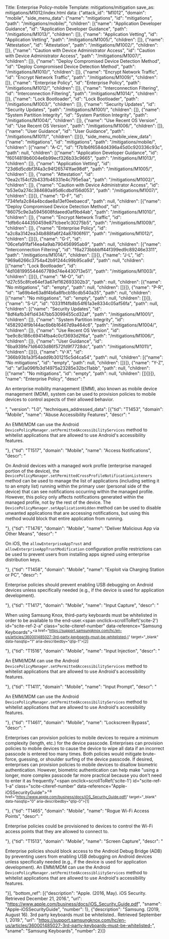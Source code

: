 Title: Enterprise Policy-mobile
Template: mitigations/mitigation
save_as: mitigations/M1012/index.html
data: {"attack_id": "M1012", "domain": "mobile", "side_menu_data": {"name": "mitigations", "id": "mitigations", "path": "/mitigations/mobile/", "children": [{"name": "Application Developer Guidance", "id": "Application Developer Guidance", "path": "/mitigations/M1013/", "children": []}, {"name": "Application Vetting", "id": "Application Vetting", "path": "/mitigations/M1005/", "children": []}, {"name": "Attestation", "id": "Attestation", "path": "/mitigations/M1002/", "children": []}, {"name": "Caution with Device Administrator Access", "id": "Caution with Device Administrator Access", "path": "/mitigations/M1007/", "children": []}, {"name": "Deploy Compromised Device Detection Method", "id": "Deploy Compromised Device Detection Method", "path": "/mitigations/M1010/", "children": []}, {"name": "Encrypt Network Traffic", "id": "Encrypt Network Traffic", "path": "/mitigations/M1009/", "children": []}, {"name": "Enterprise Policy", "id": "Enterprise Policy", "path": "/mitigations/M1012/", "children": []}, {"name": "Interconnection Filtering", "id": "Interconnection Filtering", "path": "/mitigations/M1014/", "children": []}, {"name": "Lock Bootloader", "id": "Lock Bootloader", "path": "/mitigations/M1003/", "children": []}, {"name": "Security Updates", "id": "Security Updates", "path": "/mitigations/M1001/", "children": []}, {"name": "System Partition Integrity", "id": "System Partition Integrity", "path": "/mitigations/M1004/", "children": []}, {"name": "Use Recent OS Version", "id": "Use Recent OS Version", "path": "/mitigations/M1006/", "children": []}, {"name": "User Guidance", "id": "User Guidance", "path": "/mitigations/M1011/", "children": []}]}, "side_menu_mobile_view_data": {"name": "mitigations", "id": "mitigations", "path": "/mitigations/mobile/", "children": [{"name": "A-C", "id": "f7b1b6f6584d4396a45d0c920336c93c", "path": null, "children": [{"name": "Application Developer Guidance", "id": "f6014819b6004e6b99ecf326b33c9665", "path": "/mitigations/M1013/", "children": []}, {"name": "Application Vetting", "id": "23d6d5cdbf3f4a3c94f265741fae98df", "path": "/mitigations/M1005/", "children": []}, {"name": "Attestation", "id": "0ea2c154cf2b433fb46331e4c795e5aa", "path": "/mitigations/M1002/", "children": []}, {"name": "Caution with Device Administrator Access", "id": "b53e0a274c384680a95d6cdbd156d053", "path": "/mitigations/M1007/", "children": []}]}, {"name": "D-F", "id": "734fefa2c84a4bcdae8a13ef0eebaecd", "path": null, "children": [{"name": "Deploy Compromised Device Detection Method", "id": "86075c9e3a5945608fdaeed0af9bd4ab", "path": "/mitigations/M1010/", "children": []}, {"name": "Encrypt Network Traffic", "id": "1dfb6c444350459e871cbee1c30275b5", "path": "/mitigations/M1009/", "children": []}, {"name": "Enterprise Policy", "id": "a2c8a3142ea34b888fa6f24a87806f61", "path": "/mitigations/M1012/", "children": []}]}, {"name": "G-I", "id": "06cefa91faf14ea4a9ab790456995ab9", "path": null, "children": [{"name": "Interconnection Filtering", "id": "f6a273bbbbff44f399ed9c89246e3311", "path": "/mitigations/M1014/", "children": []}]}, {"name": "J-L", "id": "969a6266c3754a42b91244c99b95ca9d", "path": null, "children": [{"name": "Lock Bootloader", "id": "4d1081995544467789d74e4430713e51", "path": "/mitigations/M1003/", "children": []}]}, {"name": "M-O", "id": "d27c55c8fce64ef3a67ef162693302b3", "path": null, "children": [{"name": "No mitigations", "id": "empty", "path": null, "children": []}]}, {"name": "P-R", "id": "1a69b4e63a8f4b6a8fbcb18cdb540a35", "path": null, "children": [{"name": "No mitigations", "id": "empty", "path": null, "children": []}]}, {"name": "S-U", "id": "0331ff4fb8b54f61a3e8334c05af56fa", "path": null, "children": [{"name": "Security Updates", "id": "8df4afb34f1d4347bb53099455cd32af", "path": "/mitigations/M1001/", "children": []}, {"name": "System Partition Integrity", "id": "4582924f9b144ac6b6b16467d9a464c6", "path": "/mitigations/M1004/", "children": []}, {"name": "Use Recent OS Version", "id": "be9c8c186c69414fba4c0cf3693d2f6a", "path": "/mitigations/M1006/", "children": []}, {"name": "User Guidance", "id": "6ba939fe71d6403d86f572fd9f7728dc", "path": "/mitigations/M1011/", "children": []}]}, {"name": "V-X", "id": "366b93b1a3f54add9b301215c5d4ca54", "path": null, "children": [{"name": "No mitigations", "id": "empty", "path": null, "children": []}]}, {"name": "Y-Z", "id": "af3a096fb3d14975a23285e32bc11abb", "path": null, "children": [{"name": "No mitigations", "id": "empty", "path": null, "children": []}]}]}, "name": "Enterprise Policy", "descr": "<p>An enterprise mobility management (EMM), also known as mobile device management (MDM), system can be used to provision policies to mobile devices to control aspects of their allowed behavior.</p>", "version": "1.0", "techniques_addressed_data": [{"tid": "T1453", "domain": "Mobile", "name": "Abuse Accessibility Features", "descr": "<p>An EMM/MDM can use the Android <code>DevicePolicyManager.setPermittedAccessibilityServices</code> method to whitelist applications that are allowed to use Android's accessibility features.</p>"}, {"tid": "T1517", "domain": "Mobile", "name": "Access Notifications", "descr": "<p>On Android devices with a managed work profile (enterprise managed portion of the device), the <code>DevicePolicyManager.setPermittedCrossProfileNotificationListeners</code> method can be used to manage the list of applications (including setting it to an empty list) running within the primary user (personal side of the device) that can see notifications occurring within the managed profile. However, this policy only affects notifications generated within the managed profile, not by the rest of the device. The <code>DevicePolicyManager.setApplicationHidden</code> method can be used to disable unwanted applications that are accessing notifications, but using this method would block that entire application from running.</p>"}, {"tid": "T1476", "domain": "Mobile", "name": "Deliver Malicious App via Other Means", "descr": "<p>On iOS, the <code>allowEnterpriseAppTrust</code> and <code>allowEnterpriseAppTrustModification</code> configuration profile restrictions can be used to prevent users from installing apps signed using enterprise distribution keys.</p>"}, {"tid": "T1458", "domain": "Mobile", "name": "Exploit via Charging Station or PC", "descr": "<p>Enterprise policies should prevent enabling USB debugging on Android devices unless specifically needed (e.g., if the device is used for application development).</p>"}, {"tid": "T1417", "domain": "Mobile", "name": "Input Capture", "descr": "<p>When using Samsung Knox, third-party keyboards must be whitelisted in order to be available to the end-user.<span onclick=scrollToRef('scite-2') id=\"scite-ref-2-a\" class=\"scite-citeref-number\" data-reference=\"Samsung Keyboards\"><sup><a href=\"https://support.samsungknox.com/hc/en-us/articles/360001485027-3rd-party-keyboards-must-be-whitelisted-\" target=\"_blank\" data-hasqtip=\"1\" aria-describedby=\"qtip-1\">[2]</a></sup></span></p>"}, {"tid": "T1516", "domain": "Mobile", "name": "Input Injection", "descr": "<p>An EMM/MDM can use the Android <code>DevicePolicyManager.setPermittedAccessibilityServices</code> method to whitelist applications that are allowed to use Android's accessibility features.</p>"}, {"tid": "T1411", "domain": "Mobile", "name": "Input Prompt", "descr": "<p>An EMM/MDM can use the Android <code>DevicePolicyManager.setPermittedAccessibilityServices</code> method to whitelist applications that are allowed to use Android's accessibility features.</p>"}, {"tid": "T1461", "domain": "Mobile", "name": "Lockscreen Bypass", "descr": "<p>Enterprises can provision policies to mobile devices to require a minimum complexity (length, etc.) for the device passcode. Enterprises can provision policies to mobile devices to cause the device to wipe all data if an incorrect passcode is entered too many times. Both policies would mitigate brute-force, guessing, or shoulder surfing of the device passcode. If desired, enterprises can provision policies to mobile devices to disallow biometric authentication. However, biometric authentication can help make \"using a longer, more complex passcode far more practical because you don't need to enter it as frequently.\"<span onclick=scrollToRef('scite-1') id=\"scite-ref-1-a\" class=\"scite-citeref-number\" data-reference=\"Apple-iOSSecurityGuide\"><sup><a href=\"https://www.apple.com/business/docs/iOS_Security_Guide.pdf\" target=\"_blank\" data-hasqtip=\"0\" aria-describedby=\"qtip-0\">[1]</a></sup></span></p>"}, {"tid": "T1465", "domain": "Mobile", "name": "Rogue Wi-Fi Access Points", "descr": "<p>Enterprise policies could be provisioned to devices to control the Wi-Fi access points that they are allowed to connect to.</p>"}, {"tid": "T1513", "domain": "Mobile", "name": "Screen Capture", "descr": "<p>Enterprise policies should block access to the Android Debug Bridge (ADB) by preventing users from enabling USB debugging on Android devices unless specifically needed (e.g., if the device is used for application development). An EMM/MDM can use the Android <code>DevicePolicyManager.setPermittedAccessibliityServices</code> method to whitelist applications that are allowed to use Android's accessibility features.</p>"}], "bottom_ref": [{"description": "Apple. (2016, May). iOS Security. Retrieved December 21, 2016.", "url": "https://www.apple.com/business/docs/iOS_Security_Guide.pdf", "sname": "Apple-iOSSecurityGuide", "number": 1}, {"description": "Samsung. (2019, August 16). 3rd party keyboards must be whitelisted.. Retrieved September 1, 2019.", "url": "https://support.samsungknox.com/hc/en-us/articles/360001485027-3rd-party-keyboards-must-be-whitelisted-", "sname": "Samsung Keyboards", "number": 2}]}